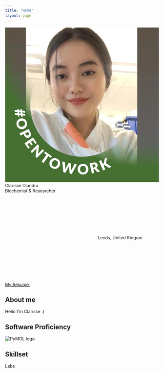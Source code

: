 ```yaml
---
title: "Home"
layout: page
---
```


<img class="pfp" src="/assets/img/pfp.jpg">

<div class="desc">
    <div class="title">Clarisse Diandra</div>
    <div class="row">Biochemist & Researcher</div>
    <div class="loc"><svg aria-hidden=true class="icon"><use xlink:href="{{ "/assets/fontawesome/icons.svg" | relative_url }}#location-dot"></use></svg> Leeds, United Kingom</div>
    <div class="more"><a class="resume" href="/assets/docs/resume.pdf"><div class="loc">My Resume <svg aria-hidden=true class="icon"><use xlink:href="{{ "/assets/fontawesome/icons.svg" | relative_url }}#file"></use></svg></div></a></div>
    <!-- {% include menu.html menu=site.external %} -->
</div>

## About me

Hello I'm Clarisse :)

## Software Proficiency

<div class="skillbox">
    <a style="text-decoration:none" title="PyMOL" href="https://pymol.org/2/">
        <img class="softwareicon" alt="PyMOL logo" src="https://upload.wikimedia.org/wikipedia/commons/thumb/8/87/PyMOL_logo.svg/800px-PyMOL_logo.svg.png">
    </a>
</div>

## Skillset

<div class="skillbox">
    <div class="skill">
        Labs
    </div>
</div>
